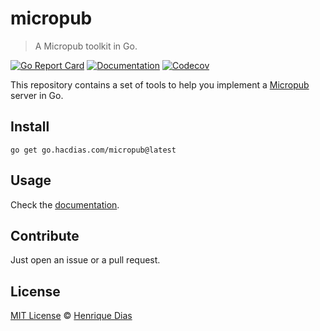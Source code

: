 # micropub

> A Micropub toolkit in Go.

[![Go Report Card](https://goreportcard.com/badge/go.hacdias.com/micropub?style=flat-square)](https://goreportcard.com/report/go.hacdias.com/micropub)
[![Documentation](https://img.shields.io/badge/godoc-reference-blue.svg?style=flat-square)](https://pkg.go.dev/go.hacdias.com/micropub)
[![Codecov](https://img.shields.io/codecov/c/github/hacdias/micropub?token=m3tDeTLLUQ&style=flat-square)](https://app.codecov.io/gh/hacdias/micropub)

This repository contains a set of tools to help you implement a [Micropub](https://micropub.spec.indieweb.org/) server in Go.

## Install

```
go get go.hacdias.com/micropub@latest
```

## Usage

Check the [documentation](https://pkg.go.dev/go.hacdias.com/micropub).

## Contribute

Just open an issue or a pull request.

## License

[MIT License](LICENSE) © [Henrique Dias](https://hacdias.com)
